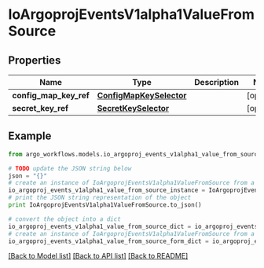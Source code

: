 # IoArgoprojEventsV1alpha1ValueFromSource


## Properties

Name | Type | Description | Notes
------------ | ------------- | ------------- | -------------
**config_map_key_ref** | [**ConfigMapKeySelector**](ConfigMapKeySelector.md) |  | [optional] 
**secret_key_ref** | [**SecretKeySelector**](SecretKeySelector.md) |  | [optional] 

## Example

```python
from argo_workflows.models.io_argoproj_events_v1alpha1_value_from_source import IoArgoprojEventsV1alpha1ValueFromSource

# TODO update the JSON string below
json = "{}"
# create an instance of IoArgoprojEventsV1alpha1ValueFromSource from a JSON string
io_argoproj_events_v1alpha1_value_from_source_instance = IoArgoprojEventsV1alpha1ValueFromSource.from_json(json)
# print the JSON string representation of the object
print IoArgoprojEventsV1alpha1ValueFromSource.to_json()

# convert the object into a dict
io_argoproj_events_v1alpha1_value_from_source_dict = io_argoproj_events_v1alpha1_value_from_source_instance.to_dict()
# create an instance of IoArgoprojEventsV1alpha1ValueFromSource from a dict
io_argoproj_events_v1alpha1_value_from_source_form_dict = io_argoproj_events_v1alpha1_value_from_source.from_dict(io_argoproj_events_v1alpha1_value_from_source_dict)
```
[[Back to Model list]](../README.md#documentation-for-models) [[Back to API list]](../README.md#documentation-for-api-endpoints) [[Back to README]](../README.md)


